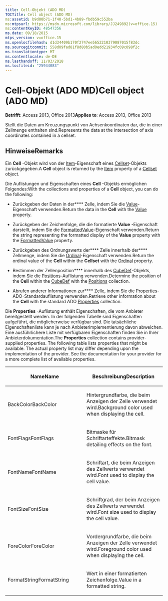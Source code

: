 ```yaml
---
title: Cell-Objekt (ADO MD)
TOCTitle: Cell object (ADO MD)
ms:assetid: b9d00b71-1f40-5bd1-4b89-fbdb59c552ba
ms:mtpsurl: https://msdn.microsoft.com/library/JJ249892(v=office.15)
ms:contentKeyID: 48547356
ms.date: 09/18/2015
mtps_version: v=office.15
ms.openlocfilehash: d1d34409b170f2747ee5652210379087015f83dc
ms.sourcegitcommit: 558d09fad81f8d80b5ad0edd21934fc09c098f2c
ms.translationtype: MT
ms.contentlocale: de-DE
ms.lasthandoff: 11/03/2018
ms.locfileid: "25944083"
---
```

# <a name="cell-object-ado-md"></a><span data-ttu-id="b7c10-102">Cell-Objekt (ADO MD)</span><span class="sxs-lookup"><span data-stu-id="b7c10-102">Cell object (ADO MD)</span></span>


<span data-ttu-id="b7c10-103">**Betrifft**: Access 2013, Office 2013</span><span class="sxs-lookup"><span data-stu-id="b7c10-103">**Applies to**: Access 2013, Office 2013</span></span>

<span data-ttu-id="b7c10-104">Stellt die Daten am Kreuzungspunkt von Achsenkoordinaten dar, die in einer Zellmenge enthalten sind.</span><span class="sxs-lookup"><span data-stu-id="b7c10-104">Represents the data at the intersection of axis coordinates contained in a cellset.</span></span>

## <a name="remarks"></a><span data-ttu-id="b7c10-105">Hinweise</span><span class="sxs-lookup"><span data-stu-id="b7c10-105">Remarks</span></span>

<span data-ttu-id="b7c10-106">Ein **Cell** -Objekt wird von der [Item](item-property-ado-md-cellset.md)-Eigenschaft eines [Cellset](cellset-object-ado-md.md)-Objekts zurückgegeben.</span><span class="sxs-lookup"><span data-stu-id="b7c10-106">A **Cell** object is returned by the [Item](item-property-ado-md-cellset.md) property of a [Cellset](cellset-object-ado-md.md) object.</span></span>

<span data-ttu-id="b7c10-107">Die Auflistungen und Eigenschaften eines **Cell** -Objekts ermöglichen Folgendes:</span><span class="sxs-lookup"><span data-stu-id="b7c10-107">With the collections and properties of a **Cell** object, you can do the following:</span></span>

- <span data-ttu-id="b7c10-108">Zurückgeben der Daten in der\*\*\*\* Zelle, indem Sie die [Value](value-property-ado-md.md)-Eigenschaft verwenden.</span><span class="sxs-lookup"><span data-stu-id="b7c10-108">Return the data in the **Cell** with the [Value](value-property-ado-md.md) property.</span></span>

- <span data-ttu-id="b7c10-109">Zurückgeben der Zeichenfolge, die die formatierte **Value** -Eigenschaft darstellt, indem Sie die [FormattedValue](formattedvalue-property-ado-md.md)-Eigenschaft verwenden.</span><span class="sxs-lookup"><span data-stu-id="b7c10-109">Return the string representing the formatted display of the **Value** property with the [FormattedValue](formattedvalue-property-ado-md.md) property.</span></span>

- <span data-ttu-id="b7c10-110">Zurückgeben des Ordnungswerts der\*\*\*\* Zelle innerhalb der\*\*\*\* Zellmenge, indem Sie die [Ordinal](ordinal-property-ado-md-cell.md)-Eigenschaft verwenden.</span><span class="sxs-lookup"><span data-stu-id="b7c10-110">Return the ordinal value of the **Cell** within the **Cellset** with the [Ordinal](ordinal-property-ado-md-cell.md) property.</span></span>

- <span data-ttu-id="b7c10-111">Bestimmen der Zellenposition\*\*\*\* innerhalb des [CubeDef](cubedef-object-ado-md.md)-Objekts, indem Sie die [Positions](positions-collection-ado-md.md)-Auflistung verwenden.</span><span class="sxs-lookup"><span data-stu-id="b7c10-111">Determine the position of the **Cell** within the [CubeDef](cubedef-object-ado-md.md) with the [Positions](positions-collection-ado-md.md) collection.</span></span>

- <span data-ttu-id="b7c10-112">Abrufen anderer Informationen zur\*\*\*\* Zelle, indem Sie die [Properties](properties-collection-ado.md)-ADO-Standardauflistung verwenden.</span><span class="sxs-lookup"><span data-stu-id="b7c10-112">Retrieve other information about the **Cell** with the standard ADO [Properties](properties-collection-ado.md) collection.</span></span>

<span data-ttu-id="b7c10-p101">Die **Properties** -Auflistung enthält Eigenschaften, die vom Anbieter bereitgestellt werden. In der folgenden Tabelle sind Eigenschaften aufgeführt, die möglicherweise verfügbar sind. Die tatsächliche Eigenschaftenliste kann je nach Anbieterimplementierung davon abweichen. Eine ausführlichere Liste mit verfügbaren Eigenschaften finden Sie in Ihrer Anbieterdokumentation.</span><span class="sxs-lookup"><span data-stu-id="b7c10-p101">The **Properties** collection contains provider-supplied properties. The following table lists properties that might be available. The actual property list may differ depending upon the implementation of the provider. See the documentation for your provider for a more complete list of available properties.</span></span>

<table>
<colgroup>
<col style="width: 50%" />
<col style="width: 50%" />
</colgroup>
<thead>
<tr class="header">
<th><p><span data-ttu-id="b7c10-117">Name</span><span class="sxs-lookup"><span data-stu-id="b7c10-117">Name</span></span></p></th>
<th><p><span data-ttu-id="b7c10-118">Beschreibung</span><span class="sxs-lookup"><span data-stu-id="b7c10-118">Description</span></span></p></th>
</tr>
</thead>
<tbody>
<tr class="odd">
<td><p><span data-ttu-id="b7c10-119">BackColor</span><span class="sxs-lookup"><span data-stu-id="b7c10-119">BackColor</span></span></p></td>
<td><p><span data-ttu-id="b7c10-120">Hintergrundfarbe, die beim Anzeigen der Zelle verwendet wird.</span><span class="sxs-lookup"><span data-stu-id="b7c10-120">Background color used when displaying the cell.</span></span></p></td>
</tr>
<tr class="even">
<td><p><span data-ttu-id="b7c10-121">FontFlags</span><span class="sxs-lookup"><span data-stu-id="b7c10-121">FontFlags</span></span></p></td>
<td><p><span data-ttu-id="b7c10-122">Bitmaske für Schriftarteffekte.</span><span class="sxs-lookup"><span data-stu-id="b7c10-122">Bitmask detailing effects on the font.</span></span></p></td>
</tr>
<tr class="odd">
<td><p><span data-ttu-id="b7c10-123">FontName</span><span class="sxs-lookup"><span data-stu-id="b7c10-123">FontName</span></span></p></td>
<td><p><span data-ttu-id="b7c10-124">Schriftart, die beim Anzeigen des Zellwerts verwendet wird.</span><span class="sxs-lookup"><span data-stu-id="b7c10-124">Font used to display the cell value.</span></span></p></td>
</tr>
<tr class="even">
<td><p><span data-ttu-id="b7c10-125">FontSize</span><span class="sxs-lookup"><span data-stu-id="b7c10-125">FontSize</span></span></p></td>
<td><p><span data-ttu-id="b7c10-126">Schriftgrad, der beim Anzeigen des Zellwerts verwendet wird.</span><span class="sxs-lookup"><span data-stu-id="b7c10-126">Font size used to display the cell value.</span></span></p></td>
</tr>
<tr class="odd">
<td><p><span data-ttu-id="b7c10-127">ForeColor</span><span class="sxs-lookup"><span data-stu-id="b7c10-127">ForeColor</span></span></p></td>
<td><p><span data-ttu-id="b7c10-128">Vordergrundfarbe, die beim Anzeigen der Zelle verwendet wird.</span><span class="sxs-lookup"><span data-stu-id="b7c10-128">Foreground color used when displaying the cell.</span></span></p></td>
</tr>
<tr class="even">
<td><p><span data-ttu-id="b7c10-129">FormatString</span><span class="sxs-lookup"><span data-stu-id="b7c10-129">FormatString</span></span></p></td>
<td><p><span data-ttu-id="b7c10-130">Wert in einer formatierten Zeichenfolge.</span><span class="sxs-lookup"><span data-stu-id="b7c10-130">Value in a formatted string.</span></span></p></td>
</tr>
</tbody>
</table>

